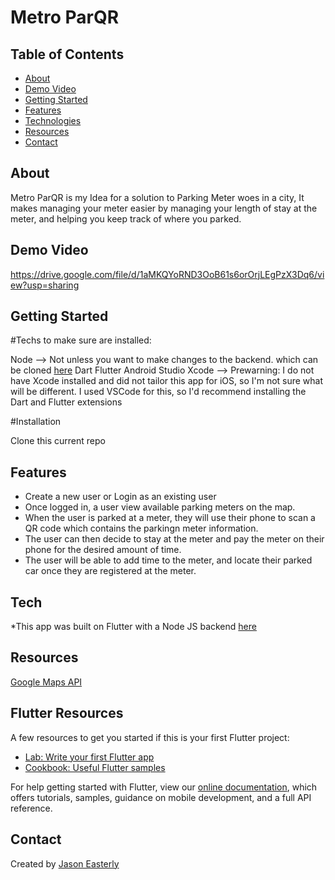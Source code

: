 # Metro ParQR


## Table of Contents

* [About](#about) 
* [Demo Video](#demo_video)
* [Getting Started](#getting_started)             
* [Features](#features)
* [Technologies](#technologies)
* [Resources](#resources)
* [Contact](#contact)


## About

Metro ParQR is my Idea for a solution to Parking Meter woes in a city, It makes managing your meter easier by managing your length of stay at the meter, and helping you keep track of where you parked. 

## Demo Video

https://drive.google.com/file/d/1aMKQYoRND3OoB61s6orOrjLEgPzX3Dq6/view?usp=sharing

## Getting Started
 

#Techs to make sure are installed:

Node  --> Not unless you want to make changes to the backend. which can be cloned [here](https://github.com/jason1110/metro-parQR-be)
Dart
Flutter
Android Studio
Xcode --> Prewarning: I do not have Xcode installed and did not tailor this app for iOS, so I'm not sure what will be different.
I used VSCode for this, so I'd recommend installing the Dart and Flutter extensions

#Installation

Clone this current repo

## Features

* Create a new user or Login as an existing user
* Once logged in, a user view available parking meters on the map.
* When the user is parked at a meter, they will use their phone to scan a QR code which contains the parkingn meter information.
* The user can then decide to stay at the meter and pay the meter on their phone for the desired amount of time. 
* The user will be able to add time to the meter, and locate their parked car once they are registered at the meter. 


## Tech

*This app was built on Flutter with a Node JS backend [here](https://github.com/jason1110/metro-parQR-be)
    
## Resources

[Google Maps API](https://cloud.google.com/maps-platform)


## Flutter Resources


A few resources to get you started if this is your first Flutter project:

- [Lab: Write your first Flutter app](https://flutter.dev/docs/get-started/codelab)
- [Cookbook: Useful Flutter samples](https://flutter.dev/docs/cookbook)

For help getting started with Flutter, view our
[online documentation](https://flutter.dev/docs), which offers tutorials,
samples, guidance on mobile development, and a full API reference.



## Contact

Created by [Jason Easterly](https://www.linkedin.com/in/jason-e-72522990/)






